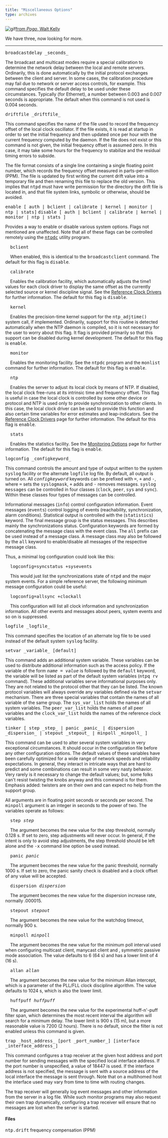 ```yaml
---
title: "Miscellaneous Options"
type: archives
---
```


![gif](/archives/pic/boom3.gif)[from _Pogo_, Walt Kelly](http://www.eecis.udel.edu/~mills/pictures.html)

We have three, now looking for more.

* * *

<dt><tt>broadcastdelay _seconds_</tt></dt>

The broadcast and multicast modes require a special calibration to determine the network delay between the local and remote servers. Ordinarily, this is done automatically by the initial protocol exchanges between the client and server. In some cases, the calibration procedure may fail due to network or server access controls, for example. This command specifies the default delay to be used under these circumstances. Typically (for Ethernet), a number between 0.003 and 0.007 seconds is appropriate. The default when this command is not used is 0.004 seconds.

<dt><tt>driftfile _driftfile_</tt></dt>

This command specifies the name of the file used to record the frequency offset of the local clock oscillator. If the file exists, it is read at startup in order to set the initial frequency and then updated once per hour with the current frequency computed by the daemon. If the file does not exist or this command is not given, the initial frequency offset is assumed zero. In this case, it may take some hours for the frequency to stabilize and the residual timing errors to subside. 

The file format consists of a single line containing a single floating point number, which records the frequency offset measured in parts-per-million (PPM). The file is updated by first writing the current drift value into a temporary file and then renaming this file to replace the old version. This implies that <tt>ntpd</tt> must have write permission for the directory the drift file is located in, and that file system links, symbolic or otherwise, should be avoided.

<dt><tt>enable [ auth | bclient | calibrate | kernel | monitor | ntp | stats]</tt>  
<tt>disable [ auth | bclient | calibrate | kernel | monitor | ntp | stats ]</tt></dt>

Provides a way to enable or disable various system options. Flags not mentioned are unaffected. Note that all of these flags can be controlled remotely using the [<tt>ntpdc</tt>](/archives/4.1.0/ntpdc) utility program.

&nbsp;&nbsp;&nbsp;&nbsp;<tt>bclient</tt>

&nbsp;&nbsp;&nbsp;&nbsp;When enabled, this is identical to the <tt>broadcastclient</tt> command. The default for this flag is <tt>disable</tt>.

&nbsp;&nbsp;&nbsp;&nbsp;<tt>calibrate</tt>

&nbsp;&nbsp;&nbsp;&nbsp;Enables the calibration facility, which automatically adjusts the time1 values for each clock driver to display the same offset as the currently selected source or kernel discipline signal. See the [Reference Clock Drivers](/archives/4.1.0/refclock) for further information. The default for this flag is <tt>disable</tt>.

&nbsp;&nbsp;&nbsp;&nbsp;<tt>kernel</tt>

&nbsp;&nbsp;&nbsp;&nbsp;Enables the precision-time kernel support for the <tt>ntp_adjtime()</tt> system call, if implemented. Ordinarily, support for this routine is detected automatically when the NTP daemon is compiled, so it is not necessary for the user to worry about this flag. It flag is provided primarily so that this support can be disabled during kernel development. The default for this flag is <tt>enable</tt>.

&nbsp;&nbsp;&nbsp;&nbsp;<tt>monitor</tt>

&nbsp;&nbsp;&nbsp;&nbsp;Enables the monitoring facility. See the <tt>ntpdc</tt> program and the <tt>monlist</tt> command for further information. The default for this flag is <tt>enable</tt>.

&nbsp;&nbsp;&nbsp;&nbsp;<tt>ntp</tt>

&nbsp;&nbsp;&nbsp;&nbsp;Enables the server to adjust its local clock by means of NTP. If disabled, the local clock free-runs at its intrinsic time and frequency offset. This flag is useful in case the local clock is controlled by some other device or protocol and NTP is used only to provide synchronization to other clients. In this case, the local clock driver can be used to provide this function and also certain time variables for error estimates and leap-indicators. See the [Reference Clock Drivers](/archives/4.1.0/refclock) page for further information. The default for this flag is <tt>enable</tt>.

&nbsp;&nbsp;&nbsp;&nbsp;<tt>stats</tt>

&nbsp;&nbsp;&nbsp;&nbsp;Enables the statistics facility. See the [Monitoring Options](/archives/4.1.0/monopt) page for further information. The default for this flag is <tt>enable</tt>.

<dt><tt>logconfig _configkeyword_</tt></dt>

This command controls the amount and type of output written to the system <tt>syslog</tt> facility or the alternate <tt>logfile</tt> log file. By default, all output is turned on. All _<tt>configkeyword</tt>_ keywords can be prefixed with <tt>=</tt>, <tt>+</tt> and <tt>-</tt>, where <tt>=</tt> sets the <tt>syslogmask</tt>, <tt>+</tt> adds and <tt>-</tt> removes messages. <tt>syslog messages</tt> can be controlled in four classes (<tt>clock</tt>, <tt>peer</tt>, <tt>sys</tt> and <tt>sync</tt>). Within these classes four types of messages can be controlled. 

Informational messages (<tt>info</tt>) control configuration information. Event messages (<tt>events</tt>) control logging of events (reachability, synchronization, alarm conditions). Statistical output is controlled with the (<tt>statistics</tt>) keyword. The final message group is the status messages. This describes mainly the synchronizations status. Configuration keywords are formed by concatenating the message class with the event class.
The <tt>all</tt> prefix can be used instead of a message class. A message class may also be followed by the <tt>all</tt> keyword to enable/disable all messages of the respective message class. 

Thus, a minimal log configuration could look like this:

&nbsp;&nbsp;&nbsp;&nbsp;<tt>logconfig=syncstatus +sysevents</tt>

&nbsp;&nbsp;&nbsp;&nbsp;This would just list the synchronizations state of <tt>ntpd</tt> and the major system events. For a simple reference server, the following minimum message configuration could be useful:

&nbsp;&nbsp;&nbsp;&nbsp;<tt>logconfig=allsync +clockall</tt>

&nbsp;&nbsp;&nbsp;&nbsp;This configuration will list all clock information and synchronization information. All other events and messages about peers, system events and so on is suppressed.

<dt><tt>logfile _logfile_</tt></dt>

This command specifies the location of an alternate log file to be used instead of the default system <tt>syslog</tt> facility. 

<dt><tt>setvar _variable_ [default]</tt></dt>

This command adds an additional system variable. These variables can be used to distribute additional information such as the access policy. If the variable of the form <tt>_name_ = _value_</tt> is followed by the <tt>default</tt> keyword, the variable will be listed as part of the default system variables (<tt>ntpq rv</tt> command). These additional variables serve informational purposes only. They are not related to the protocol other that they can be listed. The known protocol variables will always override any variables defined via the <tt>setvar</tt> mechanism. There are three special variables that contain the names of all variable of the same group. The <tt>sys_var_list</tt> holds the names of all system variables. The <tt>peer_var_list</tt> holds the names of all peer variables and the <tt>clock_var_list</tt> holds the names of the reference clock variables.

<dt><tt>tinker [ step _step_ | panic _panic_ | dispersion _dispersion_ | stepout _stepout_ | minpoll _minpoll_ ]</tt></dt>

This command can be used to alter several system variables in very exceptional circumstances. It should occur in the configuration file before any other configuration options. The default values of these variables have been carefully optimized for a wide range of network speeds and reliability expectations. In general, they interact in intricate ways that are hard to predict and some combinations can result in some very nasty behavior. Very rarely is it necessary to change the default values; but, some folks can't resist twisting the knobs anyway and this command is for them. Emphasis added: twisters are on their own and can expect no help from the support group. 

All arguments are in floating point seconds or seconds per second. The <tt>minpoll</tt> argument is an integer in seconds to the power of two. The variables operate as follows:

&nbsp;&nbsp;&nbsp;&nbsp;<tt>step _step_</tt>

&nbsp;&nbsp;&nbsp;&nbsp;The argument becomes the new value for the step threshold, normally 0.128 s. If set to zero, step adjustments will never occur. In general, if the intent is only to avoid step adjustments, the step threshold should be left alone and the <tt>-x</tt> command line option be used instead.

&nbsp;&nbsp;&nbsp;&nbsp;<tt>panic _panic_</tt>

&nbsp;&nbsp;&nbsp;&nbsp;The argument becomes the new value for the panic threshold, normally 1000 s. If set to zero, the panic sanity check is disabled and a clock offset of any value will be accepted.

&nbsp;&nbsp;&nbsp;&nbsp;<tt>dispersion _dispersion_</tt>

&nbsp;&nbsp;&nbsp;&nbsp;The argument becomes the new value for the dispersion increase rate, normally .000015.

&nbsp;&nbsp;&nbsp;&nbsp;<tt>stepout _stepout_</tt>

&nbsp;&nbsp;&nbsp;&nbsp;The argument becomes the new value for the watchdog timeout, normally 900 s.

&nbsp;&nbsp;&nbsp;&nbsp;<tt>minpoll _minpoll_</tt>

&nbsp;&nbsp;&nbsp;&nbsp;The argument becomes the new value for the minimum poll interval used when configuring multicast client, manycast client and , symmetric passive mode association. The value defaults to 6 (64 s) and has a lower limit of 4 (16 s).

&nbsp;&nbsp;&nbsp;&nbsp;<tt>allan _allan_</tt>

&nbsp;&nbsp;&nbsp;&nbsp;The argument becomes the new value for the minimum Allan intercept, which is a parameter of the PLL/FLL clock discipline algorithm. The value defaults to 1024 s, which is also the lower limit.

&nbsp;&nbsp;&nbsp;&nbsp;<tt>huffpuff _huffpuff_</tt>

&nbsp;&nbsp;&nbsp;&nbsp;The argument becomes the new value for the experimental huff-n'-puff filter span, which determines the most recent interval the algorithm will search for a minimum delay. The lower limit is 900 s (15 m), but a more reasonable value is 7200 (2 hours). There is no default, since the filter is not enabled unless this command is given.

<dt><tt>trap _host_address_ [port _port_number_] [interface _interface_address_]</tt></dt>

This command configures a trap receiver at the given host address and port number for sending messages with the specified local interface address. If the port number is unspecified, a value of 18447 is used. If the interface address is not specified, the message is sent with a source address of the local interface the message is sent through. Note that on a multihomed host the interface used may vary from time to time with routing changes.

The trap receiver will generally log event messages and other information from the server in a log file. While such monitor programs may also request their own trap dynamically, configuring a trap receiver will ensure that no messages are lost when the server is started.

#### Files

<tt>ntp.drift</tt> frequency compensation (PPM)